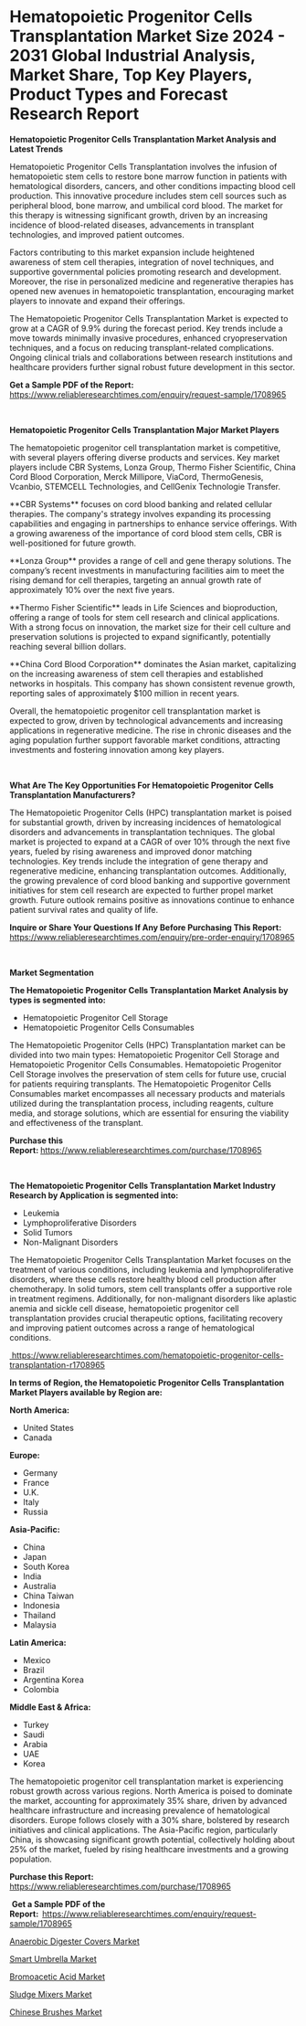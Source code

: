 <p><h1>Hematopoietic Progenitor Cells Transplantation Market Size 2024 - 2031 Global Industrial Analysis, Market Share, Top Key Players, Product Types and Forecast Research Report</h1></p><p><strong>Hematopoietic Progenitor Cells Transplantation Market Analysis and Latest Trends</strong></p>
<p><p>Hematopoietic Progenitor Cells Transplantation involves the infusion of hematopoietic stem cells to restore bone marrow function in patients with hematological disorders, cancers, and other conditions impacting blood cell production. This innovative procedure includes stem cell sources such as peripheral blood, bone marrow, and umbilical cord blood. The market for this therapy is witnessing significant growth, driven by an increasing incidence of blood-related diseases, advancements in transplant technologies, and improved patient outcomes. </p><p>Factors contributing to this market expansion include heightened awareness of stem cell therapies, integration of novel techniques, and supportive governmental policies promoting research and development. Moreover, the rise in personalized medicine and regenerative therapies has opened new avenues in hematopoietic transplantation, encouraging market players to innovate and expand their offerings.</p><p>The Hematopoietic Progenitor Cells Transplantation Market is expected to grow at a CAGR of 9.9% during the forecast period. Key trends include a move towards minimally invasive procedures, enhanced cryopreservation techniques, and a focus on reducing transplant-related complications. Ongoing clinical trials and collaborations between research institutions and healthcare providers further signal robust future development in this sector.</p></p>
<p><strong>Get a Sample PDF of the Report:&nbsp;</strong> <a href="https://www.reliableresearchtimes.com/enquiry/request-sample/1708965?utm_campaign=1626&utm_medium=2&utm_source=Github&utm_content=ia&utm_term=21102024&utm_id=hematopoietic-progenitor-cells-transplantation">https://www.reliableresearchtimes.com/enquiry/request-sample/1708965</a></p>
<p>&nbsp;</p>
<p><strong>Hematopoietic Progenitor Cells Transplantation Major Market Players</strong></p>
<p><p>The hematopoietic progenitor cell transplantation market is competitive, with several players offering diverse products and services. Key market players include CBR Systems, Lonza Group, Thermo Fisher Scientific, China Cord Blood Corporation, Merck Millipore, ViaCord, ThermoGenesis, Vcanbio, STEMCELL Technologies, and CellGenix Technologie Transfer. </p><p>**CBR Systems** focuses on cord blood banking and related cellular therapies. The company's strategy involves expanding its processing capabilities and engaging in partnerships to enhance service offerings. With a growing awareness of the importance of cord blood stem cells, CBR is well-positioned for future growth.</p><p>**Lonza Group** provides a range of cell and gene therapy solutions. The company’s recent investments in manufacturing facilities aim to meet the rising demand for cell therapies, targeting an annual growth rate of approximately 10% over the next five years. </p><p>**Thermo Fisher Scientific** leads in Life Sciences and bioproduction, offering a range of tools for stem cell research and clinical applications. With a strong focus on innovation, the market size for their cell culture and preservation solutions is projected to expand significantly, potentially reaching several billion dollars. </p><p>**China Cord Blood Corporation** dominates the Asian market, capitalizing on the increasing awareness of stem cell therapies and established networks in hospitals. This company has shown consistent revenue growth, reporting sales of approximately $100 million in recent years.</p><p>Overall, the hematopoietic progenitor cell transplantation market is expected to grow, driven by technological advancements and increasing applications in regenerative medicine. The rise in chronic diseases and the aging population further support favorable market conditions, attracting investments and fostering innovation among key players.</p></p>
<p>&nbsp;</p>
<p><strong>What Are The Key Opportunities For Hematopoietic Progenitor Cells Transplantation Manufacturers?</strong></p>
<p><p>The Hematopoietic Progenitor Cells (HPC) transplantation market is poised for substantial growth, driven by increasing incidences of hematological disorders and advancements in transplantation techniques. The global market is projected to expand at a CAGR of over 10% through the next five years, fueled by rising awareness and improved donor matching technologies. Key trends include the integration of gene therapy and regenerative medicine, enhancing transplantation outcomes. Additionally, the growing prevalence of cord blood banking and supportive government initiatives for stem cell research are expected to further propel market growth. Future outlook remains positive as innovations continue to enhance patient survival rates and quality of life.</p></p>
<p><strong>Inquire or Share Your Questions If Any Before Purchasing This Report:</strong> <a href="https://www.reliableresearchtimes.com/enquiry/pre-order-enquiry/1708965?utm_campaign=1626&utm_medium=2&utm_source=Github&utm_content=ia&utm_term=21102024&utm_id=hematopoietic-progenitor-cells-transplantation">https://www.reliableresearchtimes.com/enquiry/pre-order-enquiry/1708965</a></p>
<p>&nbsp;</p>
<p><strong>Market Segmentation</strong></p>
<p><strong>The Hematopoietic Progenitor Cells Transplantation Market Analysis by types is segmented into:</strong></p>
<p><ul><li>Hematopoietic Progenitor Cell Storage</li><li>Hematopoietic Progenitor Cells Consumables</li></ul></p>
<p><p>The Hematopoietic Progenitor Cells (HPC) Transplantation market can be divided into two main types: Hematopoietic Progenitor Cell Storage and Hematopoietic Progenitor Cells Consumables. Hematopoietic Progenitor Cell Storage involves the preservation of stem cells for future use, crucial for patients requiring transplants. The Hematopoietic Progenitor Cells Consumables market encompasses all necessary products and materials utilized during the transplantation process, including reagents, culture media, and storage solutions, which are essential for ensuring the viability and effectiveness of the transplant.</p></p>
<p><strong>Purchase this Report:&nbsp;</strong><a href="https://www.reliableresearchtimes.com/purchase/1708965?utm_campaign=1626&utm_medium=2&utm_source=Github&utm_content=ia&utm_term=21102024&utm_id=hematopoietic-progenitor-cells-transplantation">https://www.reliableresearchtimes.com/purchase/1708965</a></p>
<p>&nbsp;</p>
<p><strong>The Hematopoietic Progenitor Cells Transplantation Market Industry Research by Application is segmented into:</strong></p>
<p><ul><li>Leukemia</li><li>Lymphoproliferative Disorders</li><li>Solid Tumors</li><li>Non-Malignant Disorders</li></ul></p>
<p><p>The Hematopoietic Progenitor Cells Transplantation Market focuses on the treatment of various conditions, including leukemia and lymphoproliferative disorders, where these cells restore healthy blood cell production after chemotherapy. In solid tumors, stem cell transplants offer a supportive role in treatment regimens. Additionally, for non-malignant disorders like aplastic anemia and sickle cell disease, hematopoietic progenitor cell transplantation provides crucial therapeutic options, facilitating recovery and improving patient outcomes across a range of hematological conditions.</p></p>
<p><a href="https://www.reliableresearchtimes.com/hematopoietic-progenitor-cells-transplantation-r1708965?utm_campaign=1626&utm_medium=2&utm_source=Github&utm_content=ia&utm_term=21102024&utm_id=hematopoietic-progenitor-cells-transplantation">&nbsp;https://www.reliableresearchtimes.com/hematopoietic-progenitor-cells-transplantation-r1708965</a></p>
<p><strong>In terms of Region, the Hematopoietic Progenitor Cells Transplantation Market Players available by Region are:</strong></p>
<p>
    <p> <strong> North America: </strong>
        <ul>
            <li>United States</li>
            <li>Canada</li>
        </ul>
        </p> 
    <p> <strong> Europe: </strong>
        <ul>
            <li>Germany</li>
            <li>France</li>
            <li>U.K.</li>
            <li>Italy</li>
            <li>Russia</li>
        </ul>
        </p> 
    <p> <strong> Asia-Pacific: </strong>
        <ul>
            <li>China</li>
            <li>Japan</li>
            <li>South Korea</li>
            <li>India</li>
            <li>Australia</li>
            <li>China Taiwan</li>
            <li>Indonesia</li>
            <li>Thailand</li>
            <li>Malaysia</li>
        </ul>
        </p> 
    <p> <strong> Latin America: </strong>
        <ul>
            <li>Mexico</li>
            <li>Brazil</li>
            <li>Argentina Korea</li>
            <li>Colombia</li>
        </ul>
        </p> 
    <p> <strong> Middle East & Africa: </strong>
        <ul>
            <li>Turkey</li>
            <li>Saudi</li>
            <li>Arabia</li>
            <li>UAE</li>
            <li>Korea</li>
        </ul>
    </p>
    </p>
<p><p>The hematopoietic progenitor cell transplantation market is experiencing robust growth across various regions. North America is poised to dominate the market, accounting for approximately 35% share, driven by advanced healthcare infrastructure and increasing prevalence of hematological disorders. Europe follows closely with a 30% share, bolstered by research initiatives and clinical applications. The Asia-Pacific region, particularly China, is showcasing significant growth potential, collectively holding about 25% of the market, fueled by rising healthcare investments and a growing population.</p></p>
<p><strong>Purchase this Report: </strong><a href="https://www.reliableresearchtimes.com/purchase/1708965?utm_campaign=1626&utm_medium=2&utm_source=Github&utm_content=ia&utm_term=21102024&utm_id=hematopoietic-progenitor-cells-transplantation">https://www.reliableresearchtimes.com/purchase/1708965</a></p>
<p>&nbsp;<strong>Get a Sample PDF of the Report:&nbsp;&nbsp;</strong><a href="https://www.reliableresearchtimes.com/enquiry/request-sample/1708965?utm_campaign=1626&utm_medium=2&utm_source=Github&utm_content=ia&utm_term=21102024&utm_id=hematopoietic-progenitor-cells-transplantation">https://www.reliableresearchtimes.com/enquiry/request-sample/1708965</a></p>
<p><strong></strong></p>
<p><p><a href="https://www.linkedin.com/pulse/regulatory-landscape-its-influence-global-anaerobic-digester-covers-q3zac?utm_campaign=1626&utm_medium=2&utm_source=Github&utm_content=ia&utm_term=21102024&utm_id=hematopoietic-progenitor-cells-transplantation">Anaerobic Digester Covers Market</a></p><p><a href="https://www.linkedin.com/pulse/evolution-smart-umbrella-market-key-shifts-from-2024-q5j9c?utm_campaign=1626&utm_medium=2&utm_source=Github&utm_content=ia&utm_term=21102024&utm_id=hematopoietic-progenitor-cells-transplantation">Smart Umbrella Market</a></p><p><a href="https://www.linkedin.com/pulse/bromoacetic-acid-market-segmentation-applications-types-growth-7lgyc?utm_campaign=1626&utm_medium=2&utm_source=Github&utm_content=ia&utm_term=21102024&utm_id=hematopoietic-progenitor-cells-transplantation">Bromoacetic Acid Market</a></p><p><a href="https://www.linkedin.com/pulse/navigating-global-sludge-mixers-market-landscape-trends-forecasts-x2npc?utm_campaign=1626&utm_medium=2&utm_source=Github&utm_content=ia&utm_term=21102024&utm_id=hematopoietic-progenitor-cells-transplantation">Sludge Mixers Market</a></p><p><a href="https://www.linkedin.com/pulse/global-chinese-brushes-market-opportunities-forecast-period-from-cyxdc?utm_campaign=1626&utm_medium=2&utm_source=Github&utm_content=ia&utm_term=21102024&utm_id=hematopoietic-progenitor-cells-transplantation">Chinese Brushes Market</a></p></p>